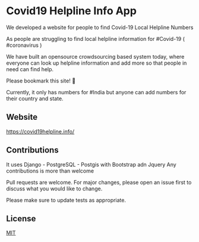 # Covid19 Helpline Info App

We developed a website for people to find Covid-19 Local Helpline Numbers


As people are struggling to find local helpline information for #Covid-19 ( #coronavirus )

We have built an opensource crowdsourcing based system today, where everyone can look up helpline information and add more so that people in need can find help.

Please bookmark this site! 🙏

Currently, it only has numbers for #India but anyone can add numbers for their country and state.


## Website 

https://covid19helpline.info/

## Contributions

It uses Django - PostgreSQL - Postgis with Bootstrap adn Jquery
Any contributions is more than welcome

Pull requests are welcome. For major changes, please open an issue first to discuss what you would like to change.

Please make sure to update tests as appropriate.

## License
[MIT](https://choosealicense.com/licenses/mit/)
